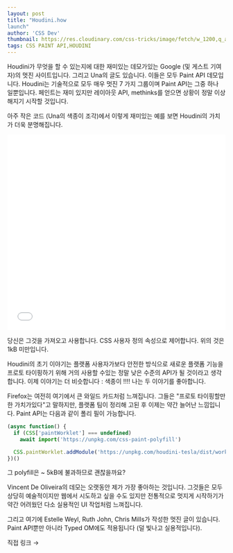 ```yaml
---
layout: post
title: "Houdini.how
launch"
author: 'CSS Dev'
thumbnail: https://res.cloudinary.com/css-tricks/image/fetch/w_1200,q_auto,f_auto/https://css-tricks.com/wp-content/uploads/2020/12/Screen-Shot-2020-12-30-at-1.16.51-PM.png
tags: CSS PAINT API,HOUDINI
---
```



Houdini가 무엇을 할 수 있는지에 대한 재미있는 데모가있는 Google (및 게스트 기여자)의 멋진 사이트입니다.
 그리고 Una의 글도 있습니다.
 이들은 모두 Paint API 데모입니다.
 Houdini는 기술적으로 모두 매우 멋진 7 가지 그룹이며 Paint API는 그중 하나 일뿐입니다.
 페인트는 재미 있지만 레이아웃 API, methinks를 얻으면 상황이 정말 이상해지기 시작할 것입니다.

아주 작은 코드 (Una의 색종이 조각)에서 이렇게 재미있는 예를 보면 Houdini의 가치가 더욱 분명해집니다.

<div class="wp-block-cp-codepen-gutenberg-embed-block cp_embed_wrapper resizable" style="height: 450px;"><iframe id="cp_embed_ExgQmJL" src="//codepen.io/anon/embed/ExgQmJL?height=450&amp;theme-id=1&amp;slug-hash=ExgQmJL&amp;default-tab=css,result" height="450" scrolling="no" frameborder="0" allowfullscreen="" allowpaymentrequest="" name="CodePen Embed ExgQmJL" title="CodePen Embed ExgQmJL" class="cp_embed_iframe" style="width: 100%; overflow: hidden; height: 100%;">CodePen Embed Fallback</iframe><div class="win-size-grip" style="touch-action: none;"></div></div>

당신은 그것을 가져오고 사용합니다.
 CSS 사용자 정의 속성으로 제어합니다.
 위의 것은 1kB 미만입니다.

Houdini의 초기 이야기는 플랫폼 사용자가보다 안전한 방식으로 새로운 플랫폼 기능을 프로토 타이핑하기 위해 거의 사용할 수있는 정말 낮은 수준의 API가 될 것이라고 생각합니다.
 이제 이야기는 더 비슷합니다 : 색종이 !!!!
 나는 두 이야기를 좋아합니다.

Firefox는 여전히 여기에서 큰 와일드 카드처럼 느껴집니다.
 그들은 "프로토 타이핑할만한 가치가있다"고 말하지만, 플랫폼 팀이 정리해 고된 후 이제는 약간 늘어난 느낌입니다.
 Paint API는 다음과 같이 폴리 필이 가능합니다.

```jsx
(async function() {
  if (CSS['paintWorklet'] === undefined)
    await import('https://unpkg.com/css-paint-polyfill')

  CSS.paintWorklet.addModule('https://unpkg.com/houdini-tesla/dist/worklet.js');
})()
```

그 polyfill은 ~ 5kB에 불과하므로 괜찮을까요?

Vincent De Oliveira의 데모는 오랫동안 제가 가장 좋아하는 것입니다.
 그것들은 모두 상당히 예술적이지만 웹에서 시도하고 싶을 수도 있지만 전통적으로 멋지게 시작하기가 약간 어려웠던 다소 실용적인 UI 작업처럼 느껴집니다.

그리고 여기에 Estelle Weyl, Ruth John, Chris Mills가 작성한 멋진 글이 있습니다. Paint API뿐만 아니라 Typed OM에도 적용됩니다 (덜 빛나고 실용적입니다).

직접 링크 →